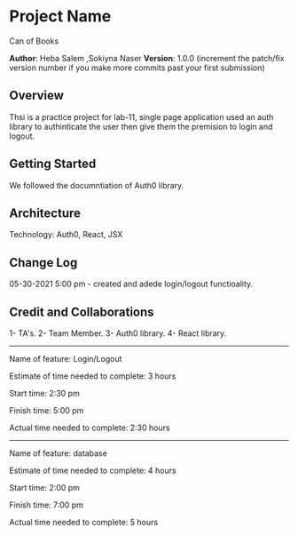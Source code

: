 # Project Name
Can of Books

**Author**: Heba Salem ,Sokiyna Naser
**Version**: 1.0.0 (increment the patch/fix version number if you make more commits past your first submission)

## Overview
Thsi is a practice project for lab-11, single page application used an auth library to authinticate the user then give them the premision to login and logout.

## Getting Started
We followed the documntiation of Auth0 library. 

## Architecture

Technology: Auth0, React, JSX

## Change Log

05-30-2021 5:00 pm - created and adede login/logout functioality. 

## Credit and Collaborations
1- TA's. 
2- Team Member. 
3- Auth0 library. 
4- React library. 

- - - 
Name of feature: Login/Logout

Estimate of time needed to complete: 3 hours

Start time: 2:30 pm

Finish time: 5:00 pm 

Actual time needed to complete: 2:30 hours

- - - 
Name of feature: database

Estimate of time needed to complete: 4 hours

Start time: 2:00 pm

Finish time: 7:00 pm 

Actual time needed to complete: 5 hours
